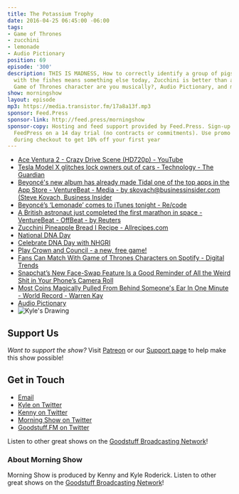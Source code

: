 ```yaml
---
title: The Potassium Trophy
date: 2016-04-25 06:45:00 -06:00
tags:
- Game of Thrones
- zucchini
- lemonade
- Audio Pictionary
position: 69
episode: '300'
description: THIS IS MADNESS, How to correctly identify a group of pigs, Sleeping
  with the fishes means something else today, Zucchini is better than a banana, Which
  Game of Thrones character are you musically?, Audio Pictionary, and more.
show: morningshow
layout: episode
mp3: https://media.transistor.fm/17a8a13f.mp3
sponsor: Feed.Press
sponsor-link: http://feed.press/morningshow
sponsor-copy: Hosting and feed support provided by Feed.Press. Sign-up today and try
  FeedPress on a 14 day trial (no contracts or commitments). Use promo code `morningshow`
  during checkout to get 10% off your first year
---
```


* [Ace Ventura 2 - Crazy Drive Scene (HD720p) - YouTube](https://www.youtube.com/watch?v=zs8LIzObfH4)
* [Tesla Model X glitches lock owners out of cars - Technology - The Guardian](https://www.theguardian.com/technology/2016/apr/21/tesla-model-x-glitches-lock-owners-out-of-cars-suv)
* [Beyoncé's new album has already made Tidal one of the top apps in the App Store - VentureBeat - Media - by skovach@businessinsider.com (Steve Kovach, Business Insider](http://venturebeat.com/2016/04/24/beyonces-new-album-has-already-made-tidal-one-of-the-top-apps-in-the-app-store/)
* [Beyoncé’s ‘Lemonade’ comes to iTunes tonight - Re/code](http://recode.net/2016/04/24/beyonce-lemonade-itunes-tidal/)
* [A British astronaut just completed the first marathon in space - VentureBeat - OffBeat - by Reuters](http://venturebeat.com/2016/04/24/a-british-astronaut-just-completed-the-first-marathon-in-space/)
* [Zucchini Pineapple Bread I Recipe - Allrecipes.com](http://allrecipes.com/recipe/7048/zucchini-pineapple-bread-i/)
* [National DNA Day](https://www.genome.gov/10506367/national-dna-day/)
* [Celebrate DNA Day with NHGRI](https://www.genome.gov/20519689/celebrate-dna-day-with-nhgri/#ama)
* [Play Crown and Council - a new, free game!](http://mojang.com/2016/04/play-crown-and-council-a-new-free-game/)
* [Fans Can Match With Game of Thrones Characters on Spotify - Digital Trends](http://www.digitaltrends.com/music/spotify-launches-new-game-of-thrones-feature/)
* [Snapchat’s New Face-Swap Feature Is a Good Reminder of All the Weird Shit in Your Phone’s Camera Roll](http://gizmodo.com/snapchat-s-new-face-swap-feature-is-a-good-reminder-of-1772487781)
* [Most Coins Magically Pulled From Behind Someone's Ear In One Minute - World Record - Warren Kay](https://recordsetter.com/world-record/coins-magically-pulled-from-behind-someones-ear/2582?autoplay=false)
* [Audio Pictionary](http://vignette2.wikia.nocookie.net/disney/images/c/c6/LiloandStitchmovieposter.jpg/revision/latest?cb=20140317002625)
* ![Kyle's Drawing](http://i.imgur.com/jXVVt0e.jpg)

## Support Us
*Want to support the show?* Visit [Patreon](http://patreon.com/morningshow) or our [Support page](http://goodstuff.fm/support) to help make this show possible!

## Get in Touch
* [Email](mailto:kyle@goodstuff.fm)
* [Kyle on Twitter](http://twitter.com/dogburps)
* [Kenny on Twitter](http://twitter.com/pizzarobotics)
* [Morning Show on Twitter](http://twitter.com/morningshowam)
* [Goodstuff.FM on Twitter](http://twitter.com/goodstufffm)

Listen to other great shows on the [Goodstuff Broadcasting Network](http://goodstuff.fm/shows)!

### About Morning Show
Morning Show is produced by Kenny and Kyle Roderick. Listen to other great shows on the [Goodstuff Broadcasting Network](http://goodstuff.fm/)!
